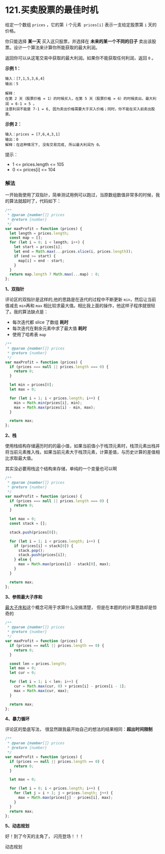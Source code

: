 # 121.买卖股票的最佳时机

给定一个数组 `prices` ，它的第  i 个元素  `prices[i]` 表示一支给定股票第 `i` 天的价格。

你只能选择 **某一天** 买入这只股票，并选择在 **未来的某一个不同的日子** 卖出该股票。设计一个算法来计算你所能获取的最大利润。

返回你可以从这笔交易中获取的最大利润。如果你不能获取任何利润，返回 `0` 。

**示例 1：**

```
输入：[7,1,5,3,6,4]
输出：5

解释：
在第 2 天（股票价格 = 1）的时候买入，在第 5 天（股票价格 = 6）的时候卖出，最大利润 = 6-1 = 5 。
注意利润不能是 7-1 = 6, 因为卖出价格需要大于买入价格；同时，你不能在买入前卖出股票。
```

**示例 2：**

```
输入：prices = [7,6,4,3,1]
输出：0
解释：在这种情况下, 没有交易完成, 所以最大利润为 0。
```

提示：

- 1 <= prices.length <= 105
- 0 <= prices[i] <= 104

### 解法

一开始我使用了双指针，简单测试用例可以跑过，当原数组数值非常多的时候，我的算法就超时了，代码如下：

```js
/**
 * @param {number[]} prices
 * @return {number}
 */
var maxProfit = function (prices) {
  let length = prices.length;
  const map = [];
  for (let i = 0; i < length; i++) {
    let start = prices[i];
    let end = Math.max(...prices.slice(i, prices.length));
    if (end >= start) {
      map[i] = end - start;
    }
  }
  return map.length ? Math.max(...map) : 0;
};
```

**1、双指针**

评论区的双指针是这样的,他的思路是在迭代的过程中不断更新 `min`，然后让当前值减去 `min`再和 `max` 相比较求最大值。相比我上面的操作，他这样子程序就很轻了。我的算法缺点是：

- 每次迭代都 slice 了数组 **耗时**
- 每次迭代在剩余元素中求了最大值 **耗时**
- 使用了哈希表 `map`

```js
/**
 * @param {number[]} prices
 * @return {number}
 */
var maxProfit = function (prices) {
  if (prices === null || prices.length === 0) {
    return 0;
  }

  let min = prices[0];
  let max = 0;

  for (let i = 1; i < prices.length; i++) {
    min = Math.min(prices[i], min);
    max = Math.max(prices[i] - min, max);
  }

  return max;
};
```

**2、栈**

使用栈结构存储遍历时的的最小值，如果当前值小于栈顶元素时，栈顶元素出栈并将当前元素推入栈，如果当前元素大于栈顶元素，计算差值，与历史计算的差值相比求取最大值。

其实没必要用栈这个结构来存储，单纯的一个变量也可以啊

```js
/**
 * @param {number[]} prices
 * @return {number}
 */
var maxProfit = function (prices) {
  if (prices === null || prices.length === 0) {
    return 0;
  }

  let max = 0;
  const stack = [];

  stack.push(prices[0]);

  for (let i = 1; i < prices.length; i++) {
    if (prices[i] < stack[0]) {
      stack.pop();
      stack.push(prices[i]);
    } else {
      max = Math.max(prices[i] - stack[0], max);
    }
  }

  return max;
};
```

**3、参照最大子序和**

[最大子序和](https://mp.weixin.qq.com/s?__biz=MzU0ODMyNDk0Mw==&mid=2247489432&idx=2&sn=6e88498e416ed6cd93c702016c74d852&chksm=fb4184b8cc360dae36230766552209732035395792576c6bf78c556318531391974416f43b14&scene=21#wechat_redirect)这个概念可用于求算什么没搞清楚， 但是在本题的的计算思路却是惊奇的

```js
/**
 * @param {number[]} prices
 * @return {number}
 */
var maxProfit = function (prices) {
  if (prices == null || prices.length == 0) {
    return 0;
  }

  const len = prices.length;
  let max = 0;
  let cur = 0;

  for (let i = 1; i < len; i++) {
    cur = Math.max(cur, 0) + prices[i] - prices[i - 1];
    max = Math.max(cur, max);
  }

  return max;
};
```

**4、暴力循环**

评论区的垫底写法， 很显然跟我最开始自己的想法的结果相同：**超出时间限制**

```js
/**
 * @param {number[]} prices
 * @return {number}
 */
var maxProfit = function (prices) {
  if (prices == null || prices.length == 0) {
    return 0;
  }

  let max = 0;

  for (let i = 0; i < prices.length; i++) {
    for (let j = i + 1; j < prices.length; j++) {
      max = Math.max(prices[j] - prices[i], max);
    }
  }
  return max;
};
```

**5、动态规划**

好！到了今天的主角了， 闪亮登场！！！

动态规划

